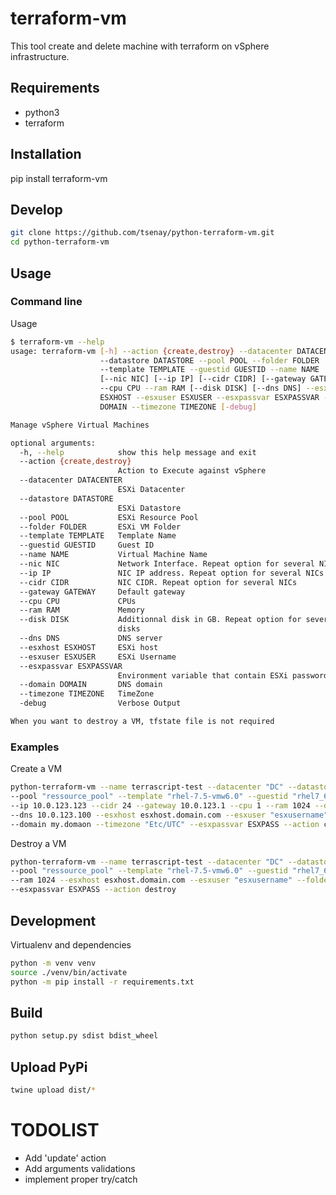 # terraform-vm

This tool create and delete machine with terraform on vSphere infrastructure. 

## Requirements

 - python3
 - terraform

## Installation

pip install terraform-vm

## Develop

```bash
git clone https://github.com/tsenay/python-terraform-vm.git
cd python-terraform-vm
```

## Usage

### Command line

Usage

```bash
$ terraform-vm --help
usage: terraform-vm [-h] --action {create,destroy} --datacenter DATACENTER    
                    --datastore DATASTORE --pool POOL --folder FOLDER
                    --template TEMPLATE --guestid GUESTID --name NAME
                    [--nic NIC] [--ip IP] [--cidr CIDR] [--gateway GATEWAY]   
                    --cpu CPU --ram RAM [--disk DISK] [--dns DNS] --esxhost
                    ESXHOST --esxuser ESXUSER --esxpassvar ESXPASSVAR --domain
                    DOMAIN --timezone TIMEZONE [-debug]

Manage vSphere Virtual Machines

optional arguments:
  -h, --help            show this help message and exit
  --action {create,destroy}
                        Action to Execute against vSphere
  --datacenter DATACENTER
                        ESXi Datacenter
  --datastore DATASTORE
                        ESXi Datastore
  --pool POOL           ESXi Resource Pool
  --folder FOLDER       ESXi VM Folder
  --template TEMPLATE   Template Name
  --guestid GUESTID     Guest ID
  --name NAME           Virtual Machine Name
  --nic NIC             Network Interface. Repeat option for several NICs
  --ip IP               NIC IP address. Repeat option for several NICs
  --cidr CIDR           NIC CIDR. Repeat option for several NICs
  --gateway GATEWAY     Default gateway
  --cpu CPU             CPUs
  --ram RAM             Memory
  --disk DISK           Additionnal disk in GB. Repeat option for several
                        disks
  --dns DNS             DNS server
  --esxhost ESXHOST     ESXi host
  --esxuser ESXUSER     ESXi Username
  --esxpassvar ESXPASSVAR
                        Environment variable that contain ESXi password
  --domain DOMAIN       DNS domain
  --timezone TIMEZONE   TimeZone
  -debug                Verbose Output

When you want to destroy a VM, tfstate file is not required
```

### Examples 

Create a VM
```bash
python-terraform-vm --name terrascript-test --datacenter "DC" --datastore "MyDatastore" \
--pool "ressource_pool" --template "rhel-7.5-vmw6.0" --guestid "rhel7_64Guest" --nic DvP_Nmae \
--ip 10.0.123.123 --cidr 24 --gateway 10.0.123.1 --cpu 1 --ram 1024 --disk 10 --dns 10.0.123.50 \
--dns 10.0.123.100 --esxhost esxhost.domain.com --esxuser "esxusername" --folder "terraformed" \
--domain my.domaon --timezone "Etc/UTC" --esxpassvar ESXPASS --action create
```

Destroy a VM
```bash
python-terraform-vm --name terrascript-test --datacenter "DC" --datastore "MyDatastore" \
--pool "ressource_pool" --template "rhel-7.5-vmw6.0" --guestid "rhel7_64Guest" --cpu 1 \
--ram 1024 --esxhost esxhost.domain.com --esxuser "esxusername" --folder "terraformed" \
--esxpassvar ESXPASS --action destroy
```

## Development

Virtualenv and dependencies

```bash
python -m venv venv
source ./venv/bin/activate
python -m pip install -r requirements.txt
```

## Build

```bash
python setup.py sdist bdist_wheel
```

## Upload PyPi

```bash
twine upload dist/*
```

# TODOLIST

 - Add 'update' action
 - Add arguments validations
 - implement proper try/catch 
 